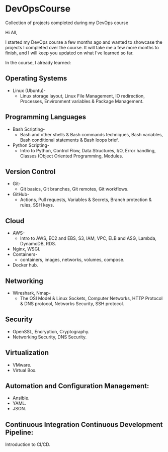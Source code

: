 # DevOpsCourse
Collection of projects completed during my DevOps course

Hi All,

I started my DevOps course a few months ago and wanted to showcase the projects I completed over the course.
It will take me a few more months to finish, and I will keep you updated on what I've learned so far.

In the course, I already learned:

## Operating Systems
- Linux (Ubuntu)-
  - Linux storage layout, Linux File Management, IO redirection, Processes, Environment variables & Package Management.
  
## Programming Languages
- Bash Scripting-
  - Bash and other shells & Bash commands techniques, Bash variables, Bash conditional statements & Bash loops brief.
- Python Scripting-
  - Intro to Python, Control Flow, Data Structures, I/O, Error handling, Classes (Object Oriented Programming, Modules.

## Version Control
- Git-
  - Git basics, Git branches, Git remotes, Git workflows.
- GitHub-
  - Actions, Pull requests, Variables & Secrets, Branch protection & rules, SSH keys.

## Cloud
- AWS-
  - Intro to AWS, EC2 and EBS, S3, IAM, VPC, ELB and ASG, Lambda, DynamoDB, RDS.
- Nginx, WSGI.
- Containers-
  - containers, images, networks, volumes, compose.
- Docker hub.

## Networking
- Wireshark, Nmap-
  - The OSI Model & Linux Sockets, Computer Networks, HTTP Protocol & DNS protocol, Networks Security, SSH protocol.

## Security
- OpenSSL, Encryption, Cryptography.
- Networking Security, DNS Security.

## Virtualization
- VMware.
- Virtual Box.
  
## Automation and Configuration Management:
- Ansible.
- YAML.
- JSON.

## Continuous Integration Continuous Development Pipeline:
Introduction to CI/CD.

